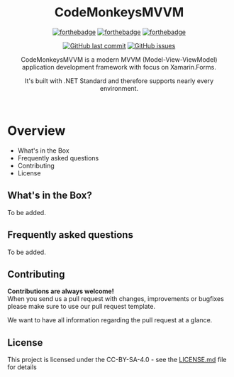 <h1 align="center">CodeMonkeysMVVM</h1>
<div align="center">

[![forthebadge](https://forthebadge.com/images/badges/made-with-c-sharp.svg)](https://forthebadge.com)
[![forthebadge](https://forthebadge.com/images/badges/built-with-love.svg)](https://forthebadge.com)
[![forthebadge](https://forthebadge.com/images/badges/you-didnt-ask-for-this.svg)](https://forthebadge.com)

[![GitHub last commit](https://img.shields.io/github/last-commit/UltimateCodeMonkeys/CodeMonkeysMVVM.svg?longCache=true&style=flat-square)](https://github.com/UltimateCodeMonkeys/CodeMonkeysMVVM)
[![GitHub issues](https://img.shields.io/github/issues/UltimateCodeMonkeys/CodeMonkeysMVVM.svg?longCache=true&style=flat-square)](https://github.com/UltimateCodeMonkeys/CodeMonkeysMVVM/issues)

CodeMonkeysMVVM is a modern MVVM (Model-View-ViewModel) application development framework with focus on Xamarin.Forms.

It's built with .NET Standard and therefore supports nearly every environment.
</div><br>

# Overview
* What's in the Box
* Frequently asked questions
* Contributing
* License

## What's in the Box?
To be added.

## Frequently asked questions
To be added.

## Contributing

__Contributions are always welcome!__  
When you send us a pull request with changes, improvements or bugfixes please make sure to use our pull request template. 

We want to have all information regarding the pull request at a glance.

## License

This project is licensed under the CC-BY-SA-4.0 - see the [LICENSE.md](LICENSE.md) file for details
